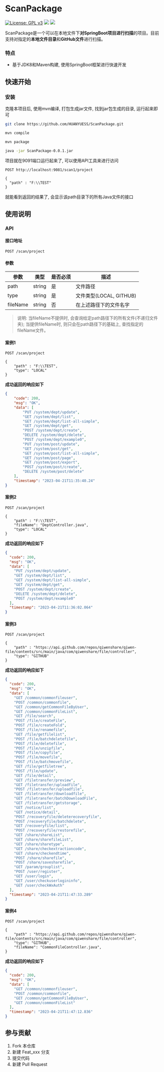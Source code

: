 # ScanPackage

[![License: GPL v3](https://img.shields.io/badge/License-GPLv3-blue.svg)](https://www.gnu.org/licenses/gpl-3.0)
![](https://img.shields.io/badge/version-0.0.1-brightgreen.svg)
![](https://img.shields.io/badge/Java-8-green.svg)

ScanPackage是一个可以在本地文件下**对SpringBoot项目进行扫描**的项目。目前支持对指定的**本地文件目录**和**GitHub文件**进行扫描。

### 特点

- 基于JDK8和Maven构建, 使用SpringBoot框架进行快速开发

## 快速开始

### 安装

克隆本项目后, 使用mvn编译, 打包生成jar文件, 找到jar包生成的目录, 运行起来即可

```bash
git clone https://github.com/HUANYUESS/ScanPackage.git

mvn compile

mvn package

java -jar ScanPackage-0.0.1.jar
```

项目就在9091端口运行起来了, 可以使用API工具来进行访问

```http request
POST http://localhost:9081/scan1/project

{
  "path" : "F:\\TEST"
}
```

就能看到返回的结果了, 会显示该path目录下的所有Java文件的接口


## 使用说明

### API

#### 接口地址

```http request
POST /scan/project
```

#### 参数

| 参数       | 类型     | 是否必须 | 描述                 |
|----------|--------|------|--------------------|
| path     | string | 是    | 文件路径             |
| type     | string | 是    | 文件类型(LOCAL, GITHUB) |
| fileName | string | 否    | 在上述路径下的文件名字        |


> 说明: 当fileName不提供时, 会查询给定path路径下的所有文件(不递归文件夹); 当提供fileName时, 则只会在path路径下的基础上, 查找指定的fileName文件。


#### 案例1
```http request
POST /scan/project

{
    "path" : "F:\\TEST",
    "type": "LOCAL"
}
```

**成功返回的响应如下**

```json
{
	"code": 200,
	"msg": "OK",
	"data": [
		"PUT /system/dept/update",
		"GET /system/dept/list",
		"GET /system/dept/list-all-simple",
		"GET /system/dept/get",
		"POST /system/dept/create",
		"DELETE /system/dept/delete",
		"POST /system/dept/example0",
		"PUT /system/post/update",
		"GET /system/post/get",
		"GET /system/post/list-all-simple",
		"GET /system/post/page",
		"GET /system/post/export",
		"POST /system/post/create",
		"DELETE /system/post/delete"
	],
	"timestamp": "2023-04-21T11:35:40.24"
}
```


#### 案例2
```http request
POST /scan/project

{
    "path" : "F:\\TEST",
    "fileName": "DeptController.java",
    "type": "LOCAL"
}
```

**成功返回的响应如下**

```json
{
  "code": 200,
  "msg": "OK",
  "data": [
    "PUT /system/dept/update",
    "GET /system/dept/list",
    "GET /system/dept/list-all-simple",
    "GET /system/dept/get",
    "POST /system/dept/create",
    "DELETE /system/dept/delete",
    "POST /system/dept/example0"
  ],
  "timestamp": "2023-04-21T11:36:02.064"
}
```


#### 案例3
```http request
POST /scan/project

{
    "path" : "https://api.github.com/repos/qiwenshare/qiwen-file/contents/src/main/java/com/qiwenshare/file/controller",
    "type": "GITHUB"
}
```

**成功返回的响应如下**

```json
{
  "code": 200,
  "msg": "OK",
  "data": [
    "GET /common/commonfileuser",
    "POST /common/commonfile",
    "GET /common/getCommonFileByUser",
    "GET /common/commonFileList",
    "GET /file/search",
    "POST /file/createFile",
    "POST /file/createFold",
    "POST /file/renamefile",
    "GET /file/getfilelist",
    "POST /file/batchdeletefile",
    "POST /file/deletefile",
    "POST /file/unzipfile",
    "POST /file/copyfile",
    "POST /file/movefile",
    "POST /file/batchmovefile",
    "GET /file/getfiletree",
    "POST /file/update",
    "GET /file/detail",
    "GET /filetransfer/preview",
    "GET /filetransfer/uploadfile",
    "POST /filetransfer/uploadfile",
    "GET /filetransfer/downloadfile",
    "GET /filetransfer/batchDownloadFile",
    "GET /filetransfer/getstorage",
    "GET /notice/list",
    "GET /notice/detail",
    "POST /recoveryfile/deleterecoveryfile",
    "POST /recoveryfile/batchdelete",
    "GET /recoveryfile/list",
    "POST /recoveryfile/restorefile",
    "GET /share/shareList",
    "GET /share/sharefileList",
    "GET /share/sharetype",
    "GET /share/checkextractioncode",
    "GET /share/checkendtime",
    "POST /share/sharefile",
    "POST /share/savesharefile",
    "GET /param/grouplist",
    "POST /user/register",
    "GET /user/login",
    "GET /user/checkuserlogininfo",
    "GET /user/checkWxAuth"
  ],
  "timestamp": "2023-04-21T11:47:33.289"
}
```

#### 案例4
```http request
POST /scan/project

{
    "path" : "https://api.github.com/repos/qiwenshare/qiwen-file/contents/src/main/java/com/qiwenshare/file/controller",
    "type": "GITHUB",
    "fileName": "CommonFileController.java",
}
```

**成功返回的响应如下**

```json
{
  "code": 200,
  "msg": "OK",
  "data": [
    "GET /common/commonfileuser",
    "POST /common/commonfile",
    "GET /common/getCommonFileByUser",
    "GET /common/commonFileList"
  ],
  "timestamp": "2023-04-21T11:47:12.836"
}
```


## 参与贡献

1.  Fork 本仓库
2.  新建 Feat_xxx 分支
3.  提交代码
4.  新建 Pull Request

